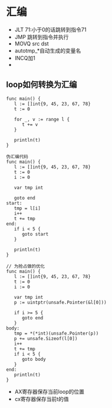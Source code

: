 # 汇编
- JLT 71:小于0的话跳转到指令71
- JMP 跳转到指令并执行
- MOVQ src dst
- autotmp_*自动生成的变量名
- INCQ加1
- 

## loop如何转换为汇编
```
func main() {
   l := []int{9, 45, 23, 67, 78}
   t := 0

   for _, v := range l {
      t += v
   }

   println(t)
}

伪汇编代码
func main() {
   l := []int{9, 45, 23, 67, 78}
   t := 0
   i := 0

   var tmp int

   goto end
start:
   tmp = l[i]
   i++
   t += tmp
end:
   if i < 5 {
      goto start
   }

   println(t)
}

// 为抢占做的优化
func main() {
   l := []int{9, 45, 23, 67, 78}
   t := 0
   i := 0

   var tmp int
   p := uintptr(unsafe.Pointer(&l[0]))

   if i >= 5 {
      goto end
   }
body:
   tmp = *(*int)(unsafe.Pointer(p))
   p += unsafe.Sizeof(l[0])
   i++
   t += tmp
   if i < 5 {
      goto body
   }
end:
   println(t)
}
```
-  AX寄存器保存当前loop的位置
-  cx寄存器保存当前t的值

